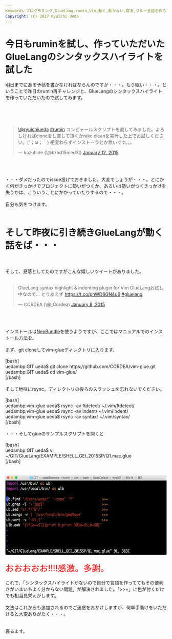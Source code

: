 ```yaml
---
Keywords:プログラミング,GlueLang,rumin,Vim,動く,動かない,寝る,グルー言語を作る
Copyright: (C) 2017 Ryuichi Ueda
---
```

# 今日もruminを試し、作っていただいたGlueLangのシンタックスハイライトを試した
明日までにある予稿を書かなければならんのですが・・・。もう眠い・・・。ということで昨日のrumin再チャレンジと、GlueLangのシンタックスハイライトを作っていただいたので試してみます。<br />
<br />
<!--more--><br />
<br />
<blockquote class="twitter-tweet" data-partner="tweetdeck"><p><a href="https://twitter.com/ryuichiueda">\@ryuichiueda</a> <a href="https://twitter.com/hashtag/rumin?src=hash">#rumin</a> コンピャールスクリプトを直してみました。よろしければcloneをし直して頂くかrake cleanを実行した上でお試しください。(´；ω；｀)&#10;相変わらずインストーラとか無いです。。。</p>&mdash; kazuhide (\@kzhd15med3t) <a href="https://twitter.com/kzhd15med3t/status/554656065938153472">January 12, 2015</a></blockquote><br />
<script async src="//platform.twitter.com/widgets.js" charset="utf-8"></script><br />
<br />
・・・ダメだったのでissue投げておきました。大変でしょうが・・・。とにかく何がきっかけでプロジェクトに勢いがつくか、あるいは勢いがつくきっかけを失うかは、こういうことにかかっていたりするので・・・。<br />
<br />
自分も気をつけます。<br />
<br />
<h1>そして昨夜に引き続きGlueLangが動く話をば・・・</h1><br />
<br />
そして、見落としてたのですがこんな嬉しいツイートがありました。<br />
<br />
<blockquote class="twitter-tweet" data-partner="tweetdeck"><p>GlueLang syntax highlight &amp; indenting plugin for Vim&#10;GlueLangお試し中なので... とりあえず&#10;<a href="https://t.co/phWD6GN4u6">https://t.co/phWD6GN4u6</a> <a href="https://twitter.com/hashtag/gluelang?src=hash">#gluelang</a></p>&mdash; CORDEA (\@_Cordea) <a href="https://twitter.com/_Cordea/status/553081150906720256">January 8, 2015</a></blockquote><br />
<script async src="//platform.twitter.com/widgets.js" charset="utf-8"></script><br />
<br />
インストールは<a href="https://github.com/Shougo/neobundle.vim" target="_blank">NeoBundle</a>を使うようですが、ここではマニュアルでのインストール方法を。<br />
<br />
まず、git cloneしてvim-glueディレクトリに入ります。<br />
<br />
[bash]<br />
uedambp:GIT ueda$ git clone https://github.com/CORDEA/vim-glue.git<br />
uedambp:GIT ueda$ cd vim-glue/<br />
[/bash]<br />
<br />
そして地味にrsync。ディレクトリの後ろのスラッシュを忘れないでください。<br />
<br />
[bash]<br />
uedambp:vim-glue ueda$ rsync -av ftdetect/ ~/.vim/ftdetect/<br />
uedambp:vim-glue ueda$ rsync -av indent/ ~/.vim/indent/<br />
uedambp:vim-glue ueda$ rsync -av syntax/ ~/.vim/syntax/<br />
[/bash]<br />
<br />
・・・そしてglueのサンプルスクリプトを開くと<br />
<br />
[bash]<br />
uedambp:GIT ueda$ vi ~/GIT/GlueLang/EXAMPLE/SHELL_GEI_2015SP/Q1.mac.glue <br />
[/bash]<br />
<br />
<br />
<a href="スクリーンショット-2015-01-13-23.15.34.png"><img src="スクリーンショット-2015-01-13-23.15.34-1024x408.png" alt="スクリーンショット 2015-01-13 23.15.34" width="625" height="249" class="aligncenter size-large wp-image-4925" /></a><br />
<br />
<span style="color:red;font-size:20pt">おおおおお!!!!感激。多謝。</span><br />
<br />
これで、「シンタックスハイライトがないので自分で言語を作っててもその便利さがいまいちよく分からない問題」が解決されました。「>>=」に色が付くだけでも相当見栄えがします。<br />
<br />
文法はこれからも追加されるのでご迷惑をおかけしますが、何卒手助けをいただけると大変ありがたく・・・。<br />
<br />
<br />
寝るます。
